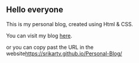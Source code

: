 <h2>Hello everyone</h2>
<p>This is my personal blog, created using Html & CSS.</p>
<p>You can visit my blog <a href="#">here</a>. </p>
<p>or you can copy past the URL in the website<a href="#">https://srikartv.github.io/Personal-Blog/</a> </p>
 
